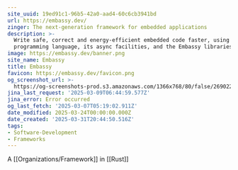```yaml
---
site_uuid: 19ed91c1-96b5-42a0-aad4-60c6cb3941bd
url: https://embassy.dev/
zinger: The next-generation framework for embedded applications
description: >-
  Write safe, correct and energy-efficient embedded code faster, using the Rust
  programming language, its async facilities, and the Embassy libraries.
image: https://embassy.dev/banner.png
site_name: Embassy
title: Embassy
favicon: https://embassy.dev/favicon.png
og_screenshot_url: >-
  https://og-screenshots-prod.s3.amazonaws.com/1366x768/80/false/269022d20d832a81a15d40cced2010d58e673ca8cee656f3f6ac3031573640be.jpeg
jina_last_request: '2025-03-09T06:44:59.577Z'
jina_error: Error occurred
og_last_fetch: '2025-03-07T05:19:02.911Z'
date_modified: 2025-03-24T00:00:00.000Z
date_created: '2025-03-31T20:44:50.516Z'
tags:
- Software-Development
- Frameworks
---
```











A [[Organizations/Framework]] in [[Rust]]


